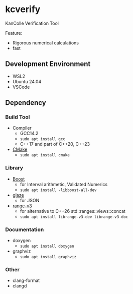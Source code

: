 # kcverify

KanColle Verification Tool

Feature:

- Rigorous numerical calculations
- fast

## Development Environment

- WSL2
- Ubuntu 24.04
- VSCode

## Dependency

### Build Tool

- Compiler
  - GCC14.2
  - `sudo apt install gcc`
  - C++17 and part of C++20, C++23
- [CMake](https://cmake.org/)
  - `sudo apt install cmake`

### Library

- [Boost](https://www.boost.org/)
  - for Interval arithmetic, Validated Numerics
  - `sudo apt install -libboost-all-dev`
- [glaze](https://github.com/stephenberry/glaze)
  - for JSON
- [range-v3](https://github.com/ericniebler/range-v3)
  - for alternative to C++26 std::ranges::views::concat
  - `sudo apt install librange-v3-dev librange-v3-doc`

### Documentation

- doxygen
  - `sudo apt install doxygen`
- graphviz
  - `sudo apt install graphviz`

### Other

- clang-format
- clangd
